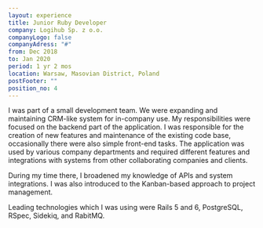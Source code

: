 ```yaml
---
layout: experience
title: Junior Ruby Developer
company: Logihub Sp. z o.o.
companyLogo: false
companyAdress: "#"
from: Dec 2018
to: Jan 2020
period: 1 yr 2 mos
location: Warsaw, Masovian District, Poland
postFooter: ""
position_no: 4
---
```


I was part of a small development team. We were expanding and maintaining CRM-like system for in-company use. My responsibilities were focused on the backend part of the application. I was responsible for the creation of new features and maintenance of the existing code base, occasionally there were also simple front-end tasks. The application was used by various company departments and required different features and integrations with systems from other collaborating companies and clients.

During my time there, I broadened my knowledge of APIs and system integrations. I was also introduced to the Kanban-based approach to project management.

Leading technologies which I was using were Rails 5 and 6, PostgreSQL, RSpec, Sidekiq, and RabitMQ.



